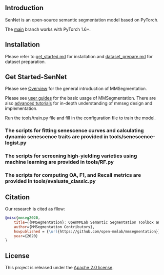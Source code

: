 ## Introduction

SenNet is an open-source semantic segmentation model based on PyTorch.

The [main](https://github.com/open-mmlab/mmsegmentation/tree/main) branch works with PyTorch 1.6+.

## Installation

Please refer to [get_started.md](docs/en/get_started.md#installation) for installation and [dataset_prepare.md](docs/en/user_guides/2_dataset_prepare.md#prepare-datasets) for dataset preparation.

## Get Started-SenNet

Please see [Overview](docs/en/overview.md) for the general introduction of MMSegmentation.

Please see [user guides](https://mmsegmentation.readthedocs.io/en/latest/user_guides/index.html#) for the basic usage of MMSegmentation.
There are also [advanced tutorials](https://mmsegmentation.readthedocs.io/en/latest/advanced_guides/index.html) for in-depth understanding of mmseg design and implementation.

Run the tools/train.py file and fill in the configuration file to train the model.

### The scripts for fitting senescence curves and calculating dynamic senescence traits are provided in tools/senescence-logist.py    
### The scripts for screening high-yielding varieties using machine learning are provided in tools/RF.py    
### The scripts for computing OA, F1, and Recall metrics are provided in tools/evaluate_classic.py    

## Citation

Our research is cited as fllow:

```bibtex
@misc{mmseg2020,
    title={{MMSegmentation}: OpenMMLab Semantic Segmentation Toolbox and Benchmark},
    author={MMSegmentation Contributors},
    howpublished = {\url{https://github.com/open-mmlab/mmsegmentation}},
    year={2020}
}
```

## License

This project is released under the [Apache 2.0 license](LICENSE).
